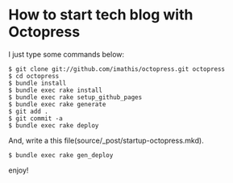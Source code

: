 How to start tech blog with Octopress
=====================================

I just type some commands below:

    $ git clone git://github.com/imathis/octopress.git octopress
    $ cd octopress
    $ bundle install
    $ bundle exec rake install
    $ bundle exec rake setup_github_pages
    $ bundle exec rake generate
    $ git add .
    $ git commit -a
    $ bundle exec rake deploy

And, write a this file(source/_post/startup-octopress.mkd).

    $ bundle exec rake gen_deploy

enjoy!

